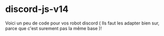 # discord-js-v14
Voici un peu de code pour vos robot discord ( Ils faut les adapter bien sur, parce que c'est surement pas la même base )! 
